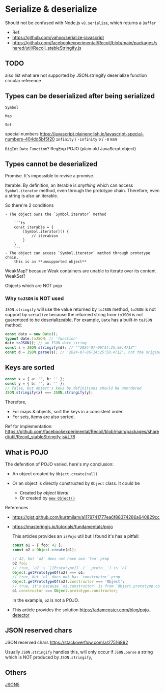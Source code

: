 # Serialize & deserialize

Should not be confused with Node.js `v8.serialize`, which returns a `Buffer`

-   Ref:
-   https://github.com/yahoo/serialize-javascript
-   https://github.com/facebookexperimental/Recoil/blob/main/packages/shared/util/Recoil_stableStringify.js

## TODO

also list what are not supported by JSON.stringify
deserialize function
circular reference

## Types can be deserialized after being serialized

`Symbol`

`Map`

`Set`

special numbers https://javascript.plainenglish.io/javascript-special-numbers-404dd5bf5f20
`Infinity` / `-Infinity`
`0` / `-0`
`NaN`

`BigInt`
`Date`
`Function`?
RegExp
POJO (plain old JavaScrpt object)

## Types cannot be deserialized

Promise. It's impossible to revive a promise.

Iterable. By definition, an iterable is _anything_ which can access `Symbol.iterator` method,
even through the prototype chain. Therefore, even a string is also an iterable.

So there're 2 conditions

    - The object owns the `Symbol.iterator` method

        ```ts
        const iterable = {
            [Symbol.iterator]() {
                // iterabion
            }
        }
        ```
    - The object can access `Symbol.iterator` method through prototype chain,
        this is an **unsupported object**

WeakMap? because Weak containers are unable to iterate over its content
WeakSet?

Objects which are NOT pojo

### Why `toJSON` is NOT used

`JSON.stringify` will use the value returned by `toJSON` method,
`toJSON` is not support by `serialize` because the returned string from `toJSON` is not
guarenteed to be deserializeable. For example, `Date` has a built-in `toJSON` method:

```ts
const date = new Date();
typeof date.toJSON; // 'function'
date.toJSON(); // an ISON date string
const s = JSON.stringify(d); // '"2024-07-06T14:25:50.471Z"'
const d = JSON.parse(s); // '2024-07-06T14:25:50.471Z', not the original date object
```

## Keys are sorted

```ts
const x = { a: '', b: '' };
const y = { b: '', a: '' };
// false, but object's keys by definitions should be unordered
JSON.stringify(x) === JSON.stringify(y);
```

Therefore,

-   For maps & objects, sort the keys in a consistent order.
-   For sets, items are also sorted.

Ref for implementation:
https://github.com/facebookexperimental/Recoil/blob/main/packages/shared/util/Recoil_stableStringify.js#L76

## What is POJO

The defenition of POJO varied, here's my conclusion:

-   An object created by `Object.create(null)`
-   Or an object is directly constructed by `Object` class. It could be

    -   Created by _object literal_
    -   Or created by [`new Object()`](https://developer.mozilla.org/en-US/docs/Web/JavaScript/Reference/Global_Objects/Object/Object)

References

-   https://gist.github.com/kurtmilam/a1179741777ea6f88374286a640829cc
-   https://masteringjs.io/tutorials/fundamentals/pojo

    This articles provides an `isPojo` util but I found it's has a pitfall:

    ```ts
    const o1 = { foo: 42 };
    const o2 = Object.create(o1);

    // 42, but `o2` does not have own `foo` prop
    o2.foo;
    // true, `o2`'s `[[Prototype]]` (`__proto__`) is `o1`
    Object.getPrototypeOf(o2) === o1;
    // true, but `o1` does not has `constructor` prop
    Object.getPrototypeOf(o2).constructor === 'Object';
    // true, it's because `o1.constructor` is from `Object.prototype.constructor`
    o1.constructor === Object.prototype.constructor;
    ```

    In the example, `o2` is not a POJO.

-   This article provides the solution https://adamcoster.com/blog/pojo-detector

## JSON reserved chars

JSON reserved chars https://stackoverflow.com/a/27516892

Usually `JSON.stringify` handles this,
will only occur if `JSON.parse` a string which is NOT produced by `JSON.stringify`,

## Others

[JSON5](https://github.com/json5/json5)
